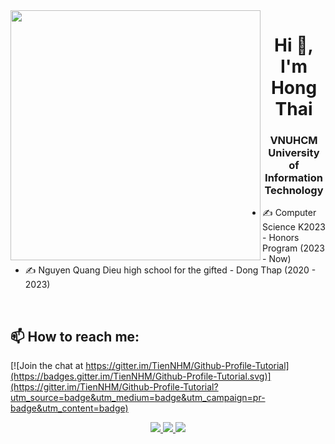 <img align="left" width="400" src="https://github.githubassets.com/images/modules/profile/profile-first-repo.svg">
<h1 align="center">Hi 👋, I'm Hong Thai</h1>
<p align="center">
  <h3 align="center">VNUHCM University of Information Technology </h3>
</p>


- ✍ Computer Science K2023 - Honors Program (2023 - Now)
- ✍ Nguyen Quang Dieu high school for the gifted - Dong Thap (2020 - 2023)


<br />

## 📫 How to reach me:

[![Join the chat at https://gitter.im/TienNHM/Github-Profile-Tutorial](https://badges.gitter.im/TienNHM/Github-Profile-Tutorial.svg)](https://gitter.im/TienNHM/Github-Profile-Tutorial?utm_source=badge&utm_medium=badge&utm_campaign=pr-badge&utm_content=badge)

<p align="center">
  <a href="https://www.facebook.com/hongthai1105z/" alt="Facebook">
    <img src="https://img.icons8.com/fluent/48/000000/facebook-new.png" target="_blank" />
  </a> 
  <a href="https://github.com/hgthai-uit" alt="Github">
    <img src="https://img.icons8.com/fluent/48/000000/github.png"/>
  </a> 
  </a>
  <a href="mailto:hongthai9799@gmail.com" alt="Email">
    <img src="https://img.icons8.com/fluent/48/000000/mailing.png"/>
  </a>
</p>
